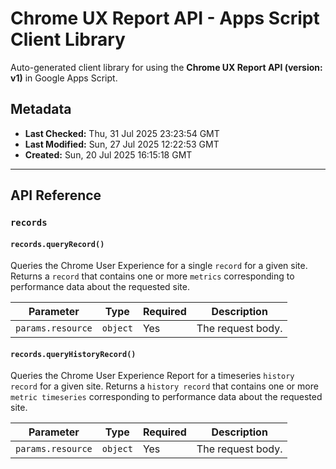 # Chrome UX Report API - Apps Script Client Library

Auto-generated client library for using the **Chrome UX Report API (version: v1)** in Google Apps Script.

## Metadata

- **Last Checked:** Thu, 31 Jul 2025 23:23:54 GMT
- **Last Modified:** Sun, 27 Jul 2025 12:22:53 GMT
- **Created:** Sun, 20 Jul 2025 16:15:18 GMT



---

## API Reference

### `records`

#### `records.queryRecord()`

Queries the Chrome User Experience for a single `record` for a given site. Returns a `record` that contains one or more `metrics` corresponding to performance data about the requested site.

| Parameter | Type | Required | Description |
|---|---|---|---|
| `params.resource` | `object` | Yes | The request body. |

#### `records.queryHistoryRecord()`

Queries the Chrome User Experience Report for a timeseries `history record` for a given site. Returns a `history record` that contains one or more `metric timeseries` corresponding to performance data about the requested site.

| Parameter | Type | Required | Description |
|---|---|---|---|
| `params.resource` | `object` | Yes | The request body. |